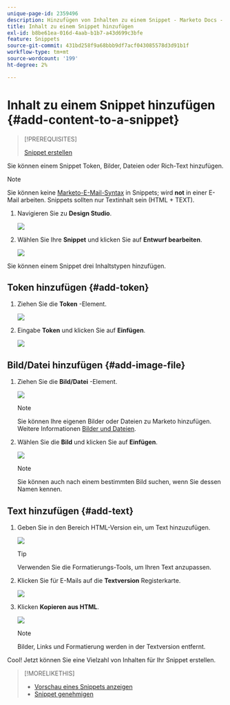 ```yaml
---
unique-page-id: 2359496
description: Hinzufügen von Inhalten zu einem Snippet - Marketo Docs - Produktdokumentation
title: Inhalt zu einem Snippet hinzufügen
exl-id: b8be61ea-016d-4aab-b1b7-a43d699c3bfe
feature: Snippets
source-git-commit: 431bd258f9a68bbb9df7acf043085578d3d91b1f
workflow-type: tm+mt
source-wordcount: '199'
ht-degree: 2%

---
```


# Inhalt zu einem Snippet hinzufügen {#add-content-to-a-snippet}

>[!PREREQUISITES]
>
>[Snippet erstellen](/help/marketo/product-docs/personalization/segmentation-and-snippets/snippets/create-a-snippet.md)

Sie können einem Snippet Token, Bilder, Dateien oder Rich-Text hinzufügen.

>[!NOTE]
>
>Sie können keine [Marketo-E-Mail-Syntax](/help/marketo/product-docs/email-marketing/general/email-editor-2/email-template-syntax.md) in Snippets; wird **not** in einer E-Mail arbeiten. Snippets sollten nur Textinhalt sein (HTML + TEXT).

1. Navigieren Sie zu **Design Studio**.

   ![](assets/designstudio-2.png)

1. Wählen Sie Ihre **Snippet** und klicken Sie auf **Entwurf bearbeiten**.

   ![](assets/image2014-9-16-9-3a34-3a58.png)

Sie können einem Snippet drei Inhaltstypen hinzufügen.

## Token hinzufügen {#add-token}

1. Ziehen Sie die **Token** -Element.

   ![](assets/image2014-9-16-9-3a35-3a8.png)

1. Eingabe **Token** und klicken Sie auf **Einfügen**.

   ![](assets/image2014-9-16-9-3a35-3a16.png)

## Bild/Datei hinzufügen {#add-image-file}

1. Ziehen Sie die **Bild/Datei** -Element.

   ![](assets/image2014-9-16-9-3a35-3a25.png)

   >[!NOTE]
   >
   >Sie können Ihre eigenen Bilder oder Dateien zu Marketo hinzufügen. Weitere Informationen [Bilder und Dateien](/help/marketo/product-docs/demand-generation/images-and-files/add-images-and-files-to-marketo.md).

1. Wählen Sie die **Bild** und klicken Sie auf **Einfügen**.

   ![](assets/image2014-9-16-9-3a35-3a33.png)

   >[!NOTE]
   >
   >Sie können auch nach einem bestimmten Bild suchen, wenn Sie dessen Namen kennen.

## Text hinzufügen {#add-text}

1. Geben Sie in den Bereich HTML-Version ein, um Text hinzuzufügen.

   ![](assets/image2014-9-16-9-3a35-3a43.png)

   >[!TIP]
   >
   >Verwenden Sie die Formatierungs-Tools, um Ihren Text anzupassen.

1. Klicken Sie für E-Mails auf die **Textversion** Registerkarte.

   ![](assets/image2014-9-16-9-3a35-3a51.png)

1. Klicken **Kopieren aus HTML**.

   ![](assets/image2014-9-16-9-3a35-3a59.png)

   >[!NOTE]
   >
   >Bilder, Links und Formatierung werden in der Textversion entfernt.

Cool! Jetzt können Sie eine Vielzahl von Inhalten für Ihr Snippet erstellen.

>[!MORELIKETHIS]
>
>* [Vorschau eines Snippets anzeigen](/help/marketo/product-docs/personalization/segmentation-and-snippets/snippets/preview-a-snippet.md)
>* [Snippet genehmigen](/help/marketo/product-docs/personalization/segmentation-and-snippets/snippets/approve-a-snippet.md)
